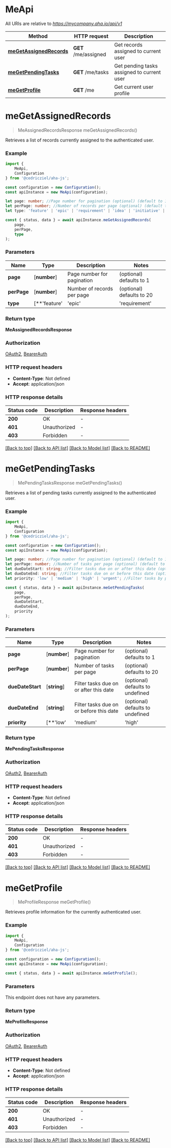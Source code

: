# MeApi

All URIs are relative to *https://mycompany.aha.io/api/v1*

|Method | HTTP request | Description|
|------------- | ------------- | -------------|
|[**meGetAssignedRecords**](#megetassignedrecords) | **GET** /me/assigned | Get records assigned to current user|
|[**meGetPendingTasks**](#megetpendingtasks) | **GET** /me/tasks | Get pending tasks assigned to current user|
|[**meGetProfile**](#megetprofile) | **GET** /me | Get current user profile|

# **meGetAssignedRecords**
> MeAssignedRecordsResponse meGetAssignedRecords()

Retrieves a list of records currently assigned to the authenticated user.

### Example

```typescript
import {
    MeApi,
    Configuration
} from '@cedricziel/aha-js';

const configuration = new Configuration();
const apiInstance = new MeApi(configuration);

let page: number; //Page number for pagination (optional) (default to 1)
let perPage: number; //Number of records per page (optional) (default to 20)
let type: 'feature' | 'epic' | 'requirement' | 'idea' | 'initiative' | 'goal' | 'release' | 'todo'; //Filter records by type (optional) (default to undefined)

const { status, data } = await apiInstance.meGetAssignedRecords(
    page,
    perPage,
    type
);
```

### Parameters

|Name | Type | Description  | Notes|
|------------- | ------------- | ------------- | -------------|
| **page** | [**number**] | Page number for pagination | (optional) defaults to 1|
| **perPage** | [**number**] | Number of records per page | (optional) defaults to 20|
| **type** | [**&#39;feature&#39; | &#39;epic&#39; | &#39;requirement&#39; | &#39;idea&#39; | &#39;initiative&#39; | &#39;goal&#39; | &#39;release&#39; | &#39;todo&#39;**]**Array<&#39;feature&#39; &#124; &#39;epic&#39; &#124; &#39;requirement&#39; &#124; &#39;idea&#39; &#124; &#39;initiative&#39; &#124; &#39;goal&#39; &#124; &#39;release&#39; &#124; &#39;todo&#39;>** | Filter records by type | (optional) defaults to undefined|


### Return type

**MeAssignedRecordsResponse**

### Authorization

[OAuth2](../README.md#OAuth2), [BearerAuth](../README.md#BearerAuth)

### HTTP request headers

 - **Content-Type**: Not defined
 - **Accept**: application/json


### HTTP response details
| Status code | Description | Response headers |
|-------------|-------------|------------------|
|**200** | OK |  -  |
|**401** | Unauthorized |  -  |
|**403** | Forbidden |  -  |

[[Back to top]](#) [[Back to API list]](../README.md#documentation-for-api-endpoints) [[Back to Model list]](../README.md#documentation-for-models) [[Back to README]](../README.md)

# **meGetPendingTasks**
> MePendingTasksResponse meGetPendingTasks()

Retrieves a list of pending tasks currently assigned to the authenticated user.

### Example

```typescript
import {
    MeApi,
    Configuration
} from '@cedricziel/aha-js';

const configuration = new Configuration();
const apiInstance = new MeApi(configuration);

let page: number; //Page number for pagination (optional) (default to 1)
let perPage: number; //Number of tasks per page (optional) (default to 20)
let dueDateStart: string; //Filter tasks due on or after this date (optional) (default to undefined)
let dueDateEnd: string; //Filter tasks due on or before this date (optional) (default to undefined)
let priority: 'low' | 'medium' | 'high' | 'urgent'; //Filter tasks by priority level (optional) (default to undefined)

const { status, data } = await apiInstance.meGetPendingTasks(
    page,
    perPage,
    dueDateStart,
    dueDateEnd,
    priority
);
```

### Parameters

|Name | Type | Description  | Notes|
|------------- | ------------- | ------------- | -------------|
| **page** | [**number**] | Page number for pagination | (optional) defaults to 1|
| **perPage** | [**number**] | Number of tasks per page | (optional) defaults to 20|
| **dueDateStart** | [**string**] | Filter tasks due on or after this date | (optional) defaults to undefined|
| **dueDateEnd** | [**string**] | Filter tasks due on or before this date | (optional) defaults to undefined|
| **priority** | [**&#39;low&#39; | &#39;medium&#39; | &#39;high&#39; | &#39;urgent&#39;**]**Array<&#39;low&#39; &#124; &#39;medium&#39; &#124; &#39;high&#39; &#124; &#39;urgent&#39;>** | Filter tasks by priority level | (optional) defaults to undefined|


### Return type

**MePendingTasksResponse**

### Authorization

[OAuth2](../README.md#OAuth2), [BearerAuth](../README.md#BearerAuth)

### HTTP request headers

 - **Content-Type**: Not defined
 - **Accept**: application/json


### HTTP response details
| Status code | Description | Response headers |
|-------------|-------------|------------------|
|**200** | OK |  -  |
|**401** | Unauthorized |  -  |
|**403** | Forbidden |  -  |

[[Back to top]](#) [[Back to API list]](../README.md#documentation-for-api-endpoints) [[Back to Model list]](../README.md#documentation-for-models) [[Back to README]](../README.md)

# **meGetProfile**
> MeProfileResponse meGetProfile()

Retrieves profile information for the currently authenticated user.

### Example

```typescript
import {
    MeApi,
    Configuration
} from '@cedricziel/aha-js';

const configuration = new Configuration();
const apiInstance = new MeApi(configuration);

const { status, data } = await apiInstance.meGetProfile();
```

### Parameters
This endpoint does not have any parameters.


### Return type

**MeProfileResponse**

### Authorization

[OAuth2](../README.md#OAuth2), [BearerAuth](../README.md#BearerAuth)

### HTTP request headers

 - **Content-Type**: Not defined
 - **Accept**: application/json


### HTTP response details
| Status code | Description | Response headers |
|-------------|-------------|------------------|
|**200** | OK |  -  |
|**401** | Unauthorized |  -  |
|**403** | Forbidden |  -  |

[[Back to top]](#) [[Back to API list]](../README.md#documentation-for-api-endpoints) [[Back to Model list]](../README.md#documentation-for-models) [[Back to README]](../README.md)

